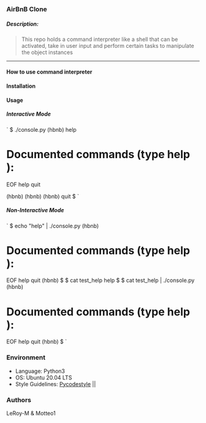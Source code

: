 ### AirBnB Clone
##### Description:
> This repo holds a command interpreter like a shell that can be activated, take in user input and perform certain tasks to manipulate the object instances

***

#### How to use command interpreter


#### Installation


#### Usage
##### Interactive Mode
`
$ ./console.py
(hbnb) help

Documented commands (type help <topic>):
========================================
EOF  help  quit

(hbnb) 
(hbnb) 
(hbnb) quit
$
`
##### Non-Interactive Mode
`
$ echo "help" | ./console.py
(hbnb)

Documented commands (type help <topic>):
========================================
EOF  help  quit
(hbnb) 
$
$ cat test_help
help
$
$ cat test_help | ./console.py
(hbnb)

Documented commands (type help <topic>):
========================================
EOF  help  quit
(hbnb) 
$
`
### Environment
* Language: Python3
* OS: Ubuntu 20.04 LTS
* Style Guidelines: [Pycodestyle](https://pypi.org/project/pycodestyle/) ||

### Authors
LeRoy-M & 
Motteo1
